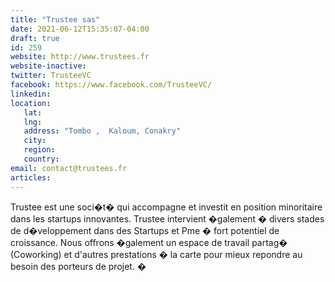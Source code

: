 ```yaml
---
title: "Trustee sas"
date: 2021-06-12T15:35:07-04:00
draft: true
id: 259
website: http://www.trustees.fr
website-inactive: 
twitter: TrusteeVC
facebook: https://www.facebook.com/TrusteeVC/
linkedin: 
location: 
   lat: 
   lng: 
   address: "Tombo ,  Kaloum, Conakry"
   city: 
   region: 
   country: 
email: contact@trustees.fr
articles:
---
```

Trustee est une soci�t� qui accompagne et investit en position minoritaire dans les startups innovantes. Trustee intervient �galement � divers stades de d�veloppement dans des Startups et Pme  � fort potentiel de croissance. Nous offrons �galement un espace de travail partag� (Coworking) et d'autres prestations � la carte pour mieux repondre au besoin des porteurs de projet. �
